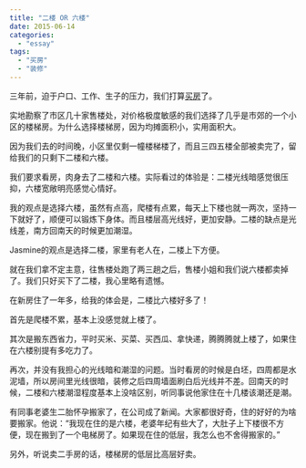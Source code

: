 ```yaml
---
title: "二楼 OR 六楼"
date: 2015-06-14
categories: 
  - "essay"
tags: 
  - "买房"
  - "装修"
---
```


三年前，迫于户口、工作、生子的压力，我们打算[买房](http://www.jfsay.com/archives/648.html)了。

实地勘察了市区几十家售楼处，对价格极度敏感的我们选择了几乎是市郊的一个小区的楼梯房。为什么选择楼梯房，因为均摊面积小，实用面积大。

因为我们去的时间晚，小区里仅剩一幢楼梯楼了，而且三四五楼全部被卖完了，留给我们的只剩下二楼和六楼。

我们要求看房，肉身去了二楼和六楼。实际看过的体验是：二楼光线暗感觉很压抑，六楼宽敞明亮感觉心情好。

我的观点是选择六楼，虽然有点高，爬楼有点累，每天上下楼也就一两次，坚持一下就好了，顺便可以锻炼下身体。而且楼层高光线好，更加安静。二楼的缺点是光线差，南方回南天的时候更加潮湿。

Jasmine的观点是选择二楼，家里有老人在，二楼上下方便。

就在我们拿不定主意，往售楼处跑了两三趟之后，售楼小姐和我们说六楼都卖掉了。我们只好买下了二楼，我心里略有遗憾。

在新房住了一年多，给我的体会是，二楼比六楼好多了！

首先是爬楼不累，基本上没感觉就上楼了。

其次是搬东西省力，平时买米、买菜、买西瓜、拿快递，腾腾腾就上楼了，如果住在六楼别提有多吃力了。

再次，并没有我担心的光线暗和潮湿的问题。当时看房的时候是白坯，四周都是水泥墙，所以房间里光线很暗，装修之后四周墙面刷白后光线并不差。回南天的时候，二楼和六楼潮湿程度基本上没啥区别，听同事说他家住在十几楼该潮还是潮。

有同事老婆生二胎怀孕搬家了，在公司成了新闻。大家都很好奇，住的好好的为啥要搬家。他说：“我现在住的是六楼，老婆年纪有些大了，大肚子上下楼很不方便，现在搬到了一个电梯房了。如果现在住的低层，我怎么也不舍得搬家的。”

另外，听说卖二手房的话，楼梯房的低层比高层好卖。
